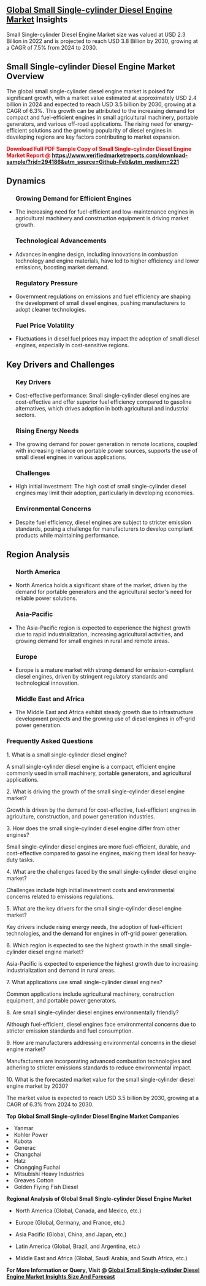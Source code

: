 <h2><a href="https://www.verifiedmarketreports.com/download-sample/?rid=294186&amp;utm_source=Github&amp;utm_medium=221" target="_blank">Global Small Single-cylinder Diesel Engine Market</a> Insights</h2><p>Small Single-cylinder Diesel Engine Market size was valued at USD 2.3 Billion in 2022 and is projected to reach USD 3.8 Billion by 2030, growing at a CAGR of 7.5% from 2024 to 2030.</p><p> <h2>Small Single-cylinder Diesel Engine Market Overview</h2> <p>The global small single-cylinder diesel engine market is poised for significant growth, with a market value estimated at approximately USD 2.4 billion in 2024 and expected to reach USD 3.5 billion by 2030, growing at a CAGR of 6.3%. This growth can be attributed to the increasing demand for compact and fuel-efficient engines in small agricultural machinery, portable generators, and various off-road applications. The rising need for energy-efficient solutions and the growing popularity of diesel engines in developing regions are key factors contributing to market expansion.</p> <p><strong><p><span class=""><span style="color: #ff0000;"><strong>Download Full PDF Sample Copy of Small Single-cylinder Diesel Engine Market Report</strong> @ </span><a href="https://www.verifiedmarketreports.com/download-sample/?rid=294186&amp;utm_source=Github-Feb&amp;utm_medium=221" target="_blank">https://www.verifiedmarketreports.com/download-sample/?rid=294186&amp;utm_source=Github-Feb&amp;utm_medium=221</a></span></p></strong></p> <h2>Dynamics</h2> <ul> <h3>Growing Demand for Efficient Engines</h3> <li>The increasing need for fuel-efficient and low-maintenance engines in agricultural machinery and construction equipment is driving market growth.</li> <h3>Technological Advancements</h3> <li>Advances in engine design, including innovations in combustion technology and engine materials, have led to higher efficiency and lower emissions, boosting market demand.</li> <h3>Regulatory Pressure</h3> <li>Government regulations on emissions and fuel efficiency are shaping the development of small diesel engines, pushing manufacturers to adopt cleaner technologies.</li> <h3>Fuel Price Volatility</h3> <li>Fluctuations in diesel fuel prices may impact the adoption of small diesel engines, especially in cost-sensitive regions.</li> </ul> <h2>Key Drivers and Challenges</h2> <ul> <h3>Key Drivers</h3> <li>Cost-effective performance: Small single-cylinder diesel engines are cost-effective and offer superior fuel efficiency compared to gasoline alternatives, which drives adoption in both agricultural and industrial sectors.</li> <h3>Rising Energy Needs</h3> <li>The growing demand for power generation in remote locations, coupled with increasing reliance on portable power sources, supports the use of small diesel engines in various applications.</li> <h3>Challenges</h3> <li>High initial investment: The high cost of small single-cylinder diesel engines may limit their adoption, particularly in developing economies.</li> <h3>Environmental Concerns</h3> <li>Despite fuel efficiency, diesel engines are subject to stricter emission standards, posing a challenge for manufacturers to develop compliant products while maintaining performance.</li> </ul> <h2>Region Analysis</h2> <ul> <h3>North America</h3> <li>North America holds a significant share of the market, driven by the demand for portable generators and the agricultural sector's need for reliable power solutions.</li> <h3>Asia-Pacific</h3> <li>The Asia-Pacific region is expected to experience the highest growth due to rapid industrialization, increasing agricultural activities, and growing demand for small engines in rural and remote areas.</li> <h3>Europe</h3> <li>Europe is a mature market with strong demand for emission-compliant diesel engines, driven by stringent regulatory standards and technological innovation.</li> <h3>Middle East and Africa</h3> <li>The Middle East and Africa exhibit steady growth due to infrastructure development projects and the growing use of diesel engines in off-grid power generation.</li> </ul> <h3>Frequently Asked Questions</h3> <p>1. What is a small single-cylinder diesel engine?</p> <p>A small single-cylinder diesel engine is a compact, efficient engine commonly used in small machinery, portable generators, and agricultural applications.</p> <p>2. What is driving the growth of the small single-cylinder diesel engine market?</p> <p>Growth is driven by the demand for cost-effective, fuel-efficient engines in agriculture, construction, and power generation industries.</p> <p>3. How does the small single-cylinder diesel engine differ from other engines?</p> <p>Small single-cylinder diesel engines are more fuel-efficient, durable, and cost-effective compared to gasoline engines, making them ideal for heavy-duty tasks.</p> <p>4. What are the challenges faced by the small single-cylinder diesel engine market?</p> <p>Challenges include high initial investment costs and environmental concerns related to emissions regulations.</p> <p>5. What are the key drivers for the small single-cylinder diesel engine market?</p> <p>Key drivers include rising energy needs, the adoption of fuel-efficient technologies, and the demand for engines in off-grid power generation.</p> <p>6. Which region is expected to see the highest growth in the small single-cylinder diesel engine market?</p> <p>Asia-Pacific is expected to experience the highest growth due to increasing industrialization and demand in rural areas.</p> <p>7. What applications use small single-cylinder diesel engines?</p> <p>Common applications include agricultural machinery, construction equipment, and portable power generators.</p> <p>8. Are small single-cylinder diesel engines environmentally friendly?</p> <p>Although fuel-efficient, diesel engines face environmental concerns due to stricter emission standards and fuel consumption.</p> <p>9. How are manufacturers addressing environmental concerns in the diesel engine market?</p> <p>Manufacturers are incorporating advanced combustion technologies and adhering to stricter emissions standards to reduce environmental impact.</p> <p>10. What is the forecasted market value for the small single-cylinder diesel engine market by 2030?</p> <p>The market value is expected to reach USD 3.5 billion by 2030, growing at a CAGR of 6.3% from 2024 to 2030.</p> </p><p><strong>Top Global Small Single-cylinder Diesel Engine Market Companies</strong></p><div data-test-id=""><p><li>Yanmar</li><li> Kohler Power</li><li> Kubota</li><li> Generac</li><li> Changchai</li><li> Hatz</li><li> Chongqing Fuchai</li><li> Mitsubishi Heavy Industries</li><li> Greaves Cotton</li><li> Golden Fiying Fish Diesel</li></p><div><strong>Regional Analysis of&nbsp;Global Small Single-cylinder Diesel Engine Market</strong></div><ul><li dir="ltr"><p dir="ltr">North America&nbsp;(Global, Canada, and Mexico, etc.)</p></li><li dir="ltr"><p dir="ltr">Europe (Global, Germany, and France, etc.)</p></li><li dir="ltr"><p dir="ltr">Asia Pacific&nbsp;(Global, China, and Japan, etc.)</p></li><li dir="ltr"><p dir="ltr">Latin America&nbsp;(Global, Brazil, and Argentina, etc.)</p></li><li dir="ltr">Middle East and Africa&nbsp;(Global, Saudi Arabia, and South Africa, etc.)</li></ul><p><strong>For More Information or Query, Visit @&nbsp;</strong><strong><a href="https://www.verifiedmarketreports.com/product/small-single-cylinder-diesel-engine-market/?utm_source=Github&amp;utm_medium=221" target="_blank">Global Small Single-cylinder Diesel Engine Market Insights Size And Forecast</a></strong></p></div>
